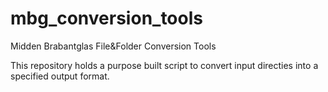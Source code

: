 # mbg_conversion_tools
Midden Brabantglas File&amp;Folder Conversion Tools

This repository holds a purpose built script to convert input directies into a specified output format.
